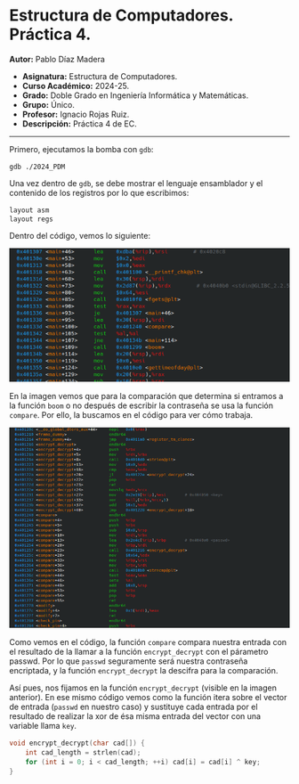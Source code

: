 # Estructura de Computadores. Práctica 4.

**Autor:** Pablo Díaz Madera
- **Asignatura:** Estructura de Computadores.
- **Curso Académico:** 2024-25.
- **Grado:** Doble Grado en Ingeniería Informática y Matemáticas.
- **Grupo:** Único.
- **Profesor:** Ignacio Rojas Ruiz.
- **Descripción:** Práctica 4 de EC.
***
Primero, ejecutamos la bomba con `gdb`:
```console
gdb ./2024_PDM
```

Una vez dentro de `gdb`, se debe mostrar el lenguaje ensamblador y el contenido de los registros por lo que escribimos:
```console
layout asm
layout regs
```

Dentro del código, vemos lo siguiente:
<p align="center">
  <img src="Teminal.png" />
</p>

En la imagen vemos que para la comparación que determina si entramos a la función `boom` o no después de escribir la contraseña se usa la función `compare`. Por ello, la buscamos en el código para ver cómo trabaja.
<p align="center">
  <img src="Terminal_1.png" />
</p>

Como vemos en el código, la función `compare` compara nuestra entrada con el resultado de la llamar a la función `encrypt_decrypt` con el párametro passwd. Por lo que `passwd` seguramente será nuestra contraseña encriptada, y la función `encrypt_decrypt` la descifra para la comparación.

Así pues, nos fijamos en la función `encrypt_decrypt` (visible en la imagen anterior). En ese mismo código vemos como la función itera sobre el vector de entrada (`passwd` en nuestro caso) y sustituye cada entrada por el resultado de realizar la xor de ésa misma entrada del vector con una variable llama `key`.
```c
void encrypt_decrypt(char cad[]) {
    int cad_length = strlen(cad);
    for (int i = 0; i < cad_length; ++i) cad[i] = cad[i] ^ key;
}
```

